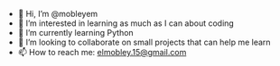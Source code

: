 - 👋 Hi, I’m @mobleyem
- 👀 I’m interested in learning as much as I can about coding 
- 🌱 I’m currently learning Python
- 💞️ I’m looking to collaborate on small projects that can help me learn
- 📫 How to reach me: elmobley.15@gmail.com

<!---
mobleyem/mobleyem is a ✨ special ✨ repository because its `README.md` (this file) appears on your GitHub profile.
You can click the Preview link to take a look at your changes.
--->
